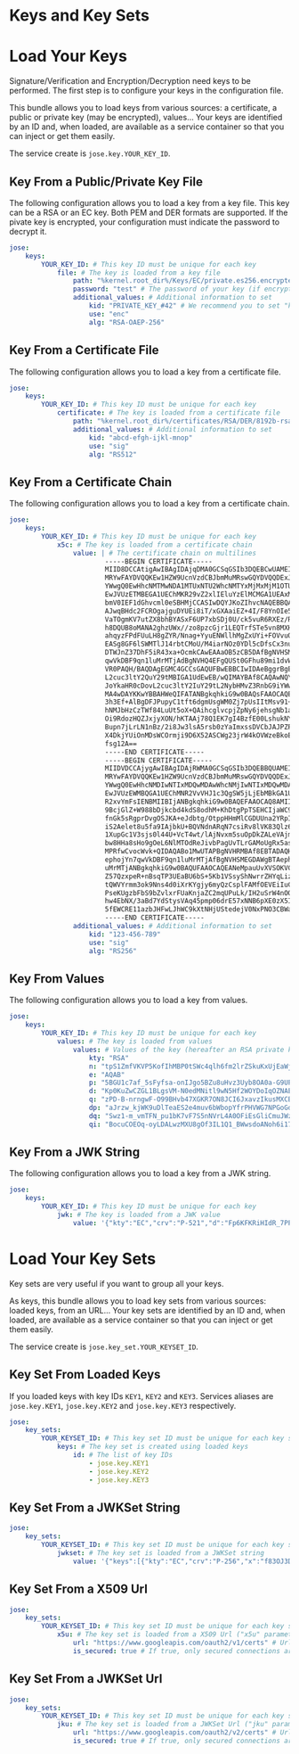 Keys and Key Sets
=================

# Load Your Keys

Signature/Verification and Encryption/Decryption need keys to be performed.
The first step is to configure your keys in the configuration file.

This bundle allows you to load keys from various sources: a certificate, a public or private key (may be encrypted), values...
Your keys are identified by an ID and, when loaded, are available as a service container so that you can inject or get them easily.

The service create is `jose.key.YOUR_KEY_ID`.

## Key From a Public/Private Key File

The following configuration allows you to load a key from a key file. This key can be a RSA or an EC key. Both PEM and DER formats are supported.
If the pivate key is encrypted, your configuration must indicate the password to decrypt it.

```yml
jose:
    keys:
        YOUR_KEY_ID: # This key ID must be unique for each key
            file: # The key is loaded from a key file
                path: "%kernel.root_dir%/Keys/EC/private.es256.encrypted.key" # The path to your file
                password: "test" # The password of your key (if encrypted)
                additional_values: # Additional information to set
                    kid: "PRIVATE_KEY_#42" # We recommend you to set "kid" (the key ID), "use" ("sig" or "enc") and "alg" (algorithm)
                    use: "enc"
                    alg: "RSA-OAEP-256"
```

## Key From a Certificate File

The following configuration allows you to load a key from a certificate file.

```yml
jose:
    keys:
        YOUR_KEY_ID: # This key ID must be unique for each key
            certificate: # The key is loaded from a certificate file
                path: "%kernel.root_dir%/certificates/RSA/DER/8192b-rsa-example-cert.der"
                additional_values: # Additional information to set
                    kid: "abcd-efgh-ijkl-mnop"
                    use: "sig"
                    alg: "RS512"
```

## Key From a Certificate Chain

The following configuration allows you to load a key from a certificate chain.

```yml
jose:
    keys:
        YOUR_KEY_ID: # This key ID must be unique for each key
            x5c: # The key is loaded from a certificate chain
                value: | # The certificate chain on multilines
                        -----BEGIN CERTIFICATE-----
                        MIID8DCCAtigAwIBAgIDAjqDMA0GCSqGSIb3DQEBCwUAMEIxCzAJBgNVBAYTAlVT
                        MRYwFAYDVQQKEw1HZW9UcnVzdCBJbmMuMRswGQYDVQQDExJHZW9UcnVzdCBHbG9i
                        YWwgQ0EwHhcNMTMwNDA1MTUxNTU2WhcNMTYxMjMxMjM1OTU5WjBJMQswCQYDVQQG
                        EwJVUzETMBEGA1UEChMKR29vZ2xlIEluYzElMCMGA1UEAxMcR29vZ2xlIEludGVy
                        bmV0IEF1dGhvcml0eSBHMjCCASIwDQYJKoZIhvcNAQEBBQADggEPADCCAQoCggEB
                        AJwqBHdc2FCROgajguDYUEi8iT/xGXAaiEZ+4I/F8YnOIe5a/mENtzJEiaB0C1NP
                        VaTOgmKV7utZX8bhBYASxF6UP7xbSDj0U/ck5vuR6RXEz/RTDfRK/J9U3n2+oGtv
                        h8DQUB8oMANA2ghzUWx//zo8pzcGjr1LEQTrfSTe5vn8MXH7lNVg8y5Kr0LSy+rE
                        ahqyzFPdFUuLH8gZYR/Nnag+YyuENWllhMgZxUYi+FOVvuOAShDGKuy6lyARxzmZ
                        EASg8GF6lSWMTlJ14rbtCMoU/M4iarNOz0YDl5cDfsCx3nuvRTPPuj5xt970JSXC
                        DTWJnZ37DhF5iR43xa+OcmkCAwEAAaOB5zCB5DAfBgNVHSMEGDAWgBTAephojYn7
                        qwVkDBF9qn1luMrMTjAdBgNVHQ4EFgQUSt0GFhu89mi1dvWBtrtiGrpagS8wDgYD
                        VR0PAQH/BAQDAgEGMC4GCCsGAQUFBwEBBCIwIDAeBggrBgEFBQcwAYYSaHR0cDov
                        L2cuc3ltY2QuY29tMBIGA1UdEwEB/wQIMAYBAf8CAQAwNQYDVR0fBC4wLDAqoCig
                        JoYkaHR0cDovL2cuc3ltY2IuY29tL2NybHMvZ3RnbG9iYWwuY3JsMBcGA1UdIAQQ
                        MA4wDAYKKwYBBAHWeQIFATANBgkqhkiG9w0BAQsFAAOCAQEAqvqpIM1qZ4PtXtR+
                        3h3Ef+AlBgDFJPupyC1tft6dgmUsgWM0Zj7pUsIItMsv91+ZOmqcUHqFBYx90SpI
                        hNMJbHzCzTWf84LuUt5oX+QAihcglvcpjZpNy6jehsgNb1aHA30DP9z6eX0hGfnI
                        Oi9RdozHQZJxjyXON/hKTAAj78Q1EK7gI4BzfE00LshukNYQHpmEcxpw8u1VDu4X
                        Bupn7jLrLN1nBz/2i8Jw3lsA5rsb0zYaImxssDVCbJAJPZPpZAkiDoUGn8JzIdPm
                        X4DkjYUiOnMDsWCOrmji9D6X52ASCWg23jrW4kOVWzeBkoEfu43XrVJkFleW2V40
                        fsg12A==
                        -----END CERTIFICATE-----
                        -----BEGIN CERTIFICATE-----
                        MIIDVDCCAjygAwIBAgIDAjRWMA0GCSqGSIb3DQEBBQUAMEIxCzAJBgNVBAYTAlVT
                        MRYwFAYDVQQKEw1HZW9UcnVzdCBJbmMuMRswGQYDVQQDExJHZW9UcnVzdCBHbG9i
                        YWwgQ0EwHhcNMDIwNTIxMDQwMDAwWhcNMjIwNTIxMDQwMDAwWjBCMQswCQYDVQQG
                        EwJVUzEWMBQGA1UEChMNR2VvVHJ1c3QgSW5jLjEbMBkGA1UEAxMSR2VvVHJ1c3Qg
                        R2xvYmFsIENBMIIBIjANBgkqhkiG9w0BAQEFAAOCAQ8AMIIBCgKCAQEA2swYYzD9
                        9BcjGlZ+W988bDjkcbd4kdS8odhM+KhDtgPpTSEHCIjaWC9mOSm9BXiLnTjoBbdq
                        fnGk5sRgprDvgOSJKA+eJdbtg/OtppHHmMlCGDUUna2YRpIuT8rxh0PBFpVXLVDv
                        iS2Aelet8u5fa9IAjbkU+BQVNdnARqN7csiRv8lVK83Qlz6cJmTM386DGXHKTubU
                        1XupGc1V3sjs0l44U+VcT4wt/lAjNvxm5suOpDkZALeVAjmRCw7+OC7RHQWa9k0+
                        bw8HHa8sHo9gOeL6NlMTOdReJivbPagUvTLrGAMoUgRx5aszPeE4uwc2hGKceeoW
                        MPRfwCvocWvk+QIDAQABo1MwUTAPBgNVHRMBAf8EBTADAQH/MB0GA1UdDgQWBBTA
                        ephojYn7qwVkDBF9qn1luMrMTjAfBgNVHSMEGDAWgBTAephojYn7qwVkDBF9qn1l
                        uMrMTjANBgkqhkiG9w0BAQUFAAOCAQEANeMpauUvXVSOKVCUn5kaFOSPeCpilKIn
                        Z57QzxpeR+nBsqTP3UEaBU6bS+5Kb1VSsyShNwrrZHYqLizz/Tt1kL/6cdjHPTfS
                        tQWVYrmm3ok9Nns4d0iXrKYgjy6myQzCsplFAMfOEVEiIuCl6rYVSAlk6l5PdPcF
                        PseKUgzbFbS9bZvlxrFUaKnjaZC2mqUPuLk/IH2uSrW4nOQdtqvmlKXBx4Ot2/Un
                        hw4EbNX/3aBd7YdStysVAq45pmp06drE57xNNB6pXE0zX5IJL4hmXXeXxx12E6nV
                        5fEWCRE11azbJHFwLJhWC9kXtNHjUStedejV0NxPNO3CBWaAocvmMw==
                        -----END CERTIFICATE-----
                additional_values: # Additional information to set
                    kid: "123-456-789"
                    use: "sig"
                    alg: "RS256"
```

## Key From Values

The following configuration allows you to load a key from values.

```yml
jose:
    keys:
        YOUR_KEY_ID: # This key ID must be unique for each key
            values: # The key is loaded from values
                values: # Values of the key (hereafter an RSA private key)
                    kty: "RSA"
                    n: "tpS1ZmfVKVP5KofIhMBP0tSWc4qlh6fm2lrZSkuKxUjEaWjzZSzs72gEIGxraWusMdoRuV54xsWRyf5KeZT0S-I5Prle3Idi3gICiO4NwvMk6JwSBcJWwmSLFEKyUSnB2CtfiGc0_5rQCpcEt_Dn5iM-BNn7fqpoLIbks8rXKUIj8-qMVqkTXsEKeKinE23t1ykMldsNaaOH-hvGti5Jt2DMnH1JjoXdDXfxvSP_0gjUYb0ektudYFXoA6wekmQyJeImvgx4Myz1I4iHtkY_Cp7J4Mn1ejZ6HNmyvoTE_4OuY1uCeYv4UyXFc1s1uUyYtj4z57qsHGsS4dQ3A2MJsw"
                    e: "AQAB"
                    p: "5BGU1c7af_5sFyfsa-onIJgo5BZu8uHvz3Uyb8OA0a-G9UPO1ShLYjX0wUfhZcFB7fwPtgmmYAN6wKGVce9eMAbX4PliPk3r-BcpZuPKkuLk_wFvgWAQ5Hqw2iEuwXLV0_e8c2gaUt_hyMC5-nFc4v0Bmv6NT6Pfry-UrK3BKWc"
                    d: "Kp0KuZwCZGL1BLgsVM-N0edMNitl9wN5Hf2WOYDoIqOZNAEKzdJuenIMhITJjRFUX05GVL138uyp2js_pqDdY9ipA7rAKThwGuDdNphZHech9ih3DGEPXs-YpmHqvIbCd3GoGm38MKwxYkddEpFnjo8rKna1_BpJthrFxjDRhw9DxJBycOdH2yWTyp62ZENPvneK40H2a57W4QScTgfecZqD59m2fGUaWaX5uUmIxaEmtGoJnd9RE4oywKhgN7_TK7wXRlqA4UoRPiH2ACrdU-_cLQL9Jc0u0GqZJK31LDbOeN95QgtSCc72k3Vtzy3CrVpp5TAA67s1Gj9Skn-CAQ"
                    q: "zPD-B-nrngwF-O99BHvb47XGKR7ON8JCI6JxavzIkusMXCB8rMyYW8zLs68L8JLAzWZ34oMq0FPUnysBxc5nTF8Nb4BZxTZ5-9cHfoKrYTI3YWsmVW2FpCJFEjMs4NXZ28PBkS9b4zjfS2KhNdkmCeOYU0tJpNfwmOTI90qeUdU"
                    dp: "aJrzw_kjWK9uDlTeaES2e4muv6bWbopYfrPHVWG7NPGoGdhnBnd70-jhgMEiTZSNU8VXw2u7prAR3kZ-kAp1DdwlqedYOzFsOJcPA0UZhbORyrBy30kbll_7u6CanFm6X4VyJxCpejd7jKNw6cCTFP1sfhWg5NVJ5EUTkPwE66M"
                    dq: "Swz1-m_vmTFN_pu1bK7vF7S5nNVrL4A0OFiEsGliCmuJWzOKdL14DiYxctvnw3H6qT2dKZZfV2tbse5N9-JecdldUjfuqAoLIe7dD7dKi42YOlTC9QXmqvTh1ohnJu8pmRFXEZQGUm_BVhoIb2_WPkjav6YSkguCUHt4HRd2YwE"
                    qi: "BocuCOEOq-oyLDALwzMXU8gOf3IL1Q1_BWwsdoANoh6i179psxgE4JXToWcpXZQQqub8ngwE6uR9fpd3m6N_PL4T55vbDDyjPKmrL2ttC2gOtx9KrpPh-Z7LQRo4BE48nHJJrystKHfFlaH2G7JxHNgMBYVADyttN09qEoav8Os"
```

## Key From a JWK String

The following configuration allows you to load a key from a JWK string.

```yml
jose:
    keys:
        YOUR_KEY_ID: # This key ID must be unique for each key
            jwk: # The key is loaded from a JWK value
                value: '{"kty":"EC","crv":"P-521","d":"Fp6KFKRiHIdR_7PP2VKxz6OkS_phyoQqwzv2I89-8zP7QScrx5r8GFLcN5mCCNJt3rN3SIgI4XoIQbNePlAj6vE","x":"AVpvo7TGpQk5P7ZLo0qkBpaT-fFDv6HQrWElBKMxcrJd_mRNapweATsVv83YON4lTIIRXzgGkmWeqbDr6RQO-1cS","y":"AIs-MoRmLaiPyG2xmPwQCHX2CGX_uCZiT3iOxTAJEZuUbeSA828K4WfAA4ODdGiB87YVShhPOkiQswV3LpbpPGhC","foo":"bar"}'
```

# Load Your Key Sets

Key sets are very useful if you want to group all your keys.


As keys, this bundle allows you to load key sets from various sources: loaded keys, from an URL...
Your key sets are identified by an ID and, when loaded, are available as a service container so that you can inject or get them easily.

The service create is `jose.key_set.YOUR_KEYSET_ID`.

## Key Set From Loaded Keys

If you loaded keys with key IDs `KEY1`, `KEY2` and `KEY3`. Services aliases are `jose.key.KEY1`, `jose.key.KEY2` and `jose.key.KEY3` respectively.

```yml
jose:
    key_sets:
        YOUR_KEYSET_ID: # This key set ID must be unique for each key set
            keys: # The key set is created using loaded keys
                id: # The list of key IDs
                    - jose.key.KEY1
                    - jose.key.KEY2
                    - jose.key.KEY3
```

## Key Set From a JWKSet String

```yml
jose:
    key_sets:
        YOUR_KEYSET_ID: # This key set ID must be unique for each key set
            jwkset: # The key set is loaded from a JWKSet string
                value: '{"keys":[{"kty":"EC","crv":"P-256","x":"f83OJ3D2xF1Bg8vub9tLe1gHMzV76e8Tus9uPHvRVEU","y":"x_FEzRu9m36HLN_tue659LNpXW6pCyStikYjKIWI5a0","use":"sign","key_ops":["sign"],"alg":"ES256","kid":"0123456789"},{"kty":"EC","crv":"P-256","x":"f83OJ3D2xF1Bg8vub9tLe1gHMzV76e8Tus9uPHvRVEU","y":"x_FEzRu9m36HLN_tue659LNpXW6pCyStikYjKIWI5a0","d":"jpsQnnGQmL-YBIffH1136cspYG6-0iY7X1fCE9-E9LI","use":"sign","key_ops":["verify"],"alg":"ES256","kid":"9876543210"}]}'
```

## Key Set From a X509 Url

```yml
jose:
    key_sets:
        YOUR_KEYSET_ID: # This key set ID must be unique for each key set
            x5u: # The key set is loaded from a X509 Url ("x5u" parameter)
                url: "https://www.googleapis.com/oauth2/v1/certs" # Url of the key set
                is_secured: true # If true, only secured connections are allowed (HTTPS with trusted certificate)
```

## Key Set From a JWKSet Url

```yml
jose:
    key_sets:
        YOUR_KEYSET_ID: # This key set ID must be unique for each key set
            jku: # The key set is loaded from a JWKSet Url ("jku" parameter)
                url: "https://www.googleapis.com/oauth2/v2/certs" # Url of the key set
                is_secured: true # If true, only secured connections are allowed (HTTPS with trusted certificate)
```
